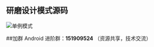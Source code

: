 
## 研磨设计模式源码
![单例模式](https://github.com/xzjmyk/javadesignpattern/blob/master/images/sinlgton1.png)

##加群
Android 进阶群：**151909524** （资源共享，技术交流）
